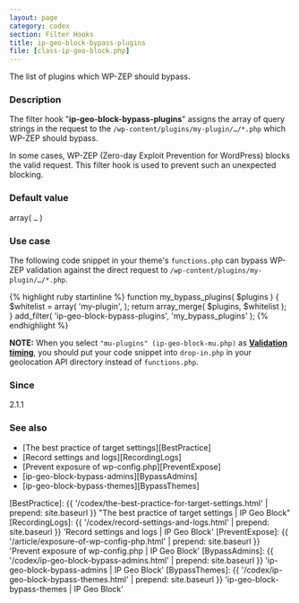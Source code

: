 ```yaml
---
layout: page
category: codex
section: Filter Hooks
title: ip-geo-block-bypass-plugins
file: [class-ip-geo-block.php]
---
```


The list of plugins which WP-ZEP should bypass.

<!--more-->

### Description ###

The filter hook "**ip-geo-block-bypass-plugins**" assigns the array of query 
strings in the request to the `/wp-content/plugins/my-plugin/…/*.php` which 
WP-ZEP should bypass.

In some cases, WP-ZEP (Zero-day Exploit Prevention for WordPress) blocks the 
valid request. This filter hook is used to prevent such an unexpected blocking.

### Default value ###

array( `…` )

### Use case ###

The following code snippet in your theme's `functions.php` can bypass WP-ZEP 
validation against the direct request to 
`/wp-content/plugins/my-plugin/…/*.php`.

{% highlight ruby startinline %}
function my_bypass_plugins( $plugins ) {
    $whitelist = array(
        'my-plugin',
    );
    return array_merge( $plugins, $whitelist );
}
add_filter( 'ip-geo-block-bypass-plugins', 'my_bypass_plugins' );
{% endhighlight %}

<div class="alert alert-info">
	<strong>NOTE:</strong>
	When you select <code>"mu-plugins" (ip-geo-block-mu.php)</code> as 
	<a href='/codex/validation-timing.html' title='Validation timing | IP Geo Block'><strong>Validation timing</strong></a>,
	you should put your code snippet into <code>drop-in.php</code> in your 
	geolocation API directory instead of <code>functions.php</code>.
</div>

### Since ###

2.1.1

### See also ###

- [The best practice of target settings][BestPractice]
- [Record settings and logs][RecordingLogs]
- [Prevent exposure of wp-config.php][PreventExpose]
- [ip-geo-block-bypass-admins][BypassAdmins]
- [ip-geo-block-bypass-themes][BypassThemes]

[IP-Geo-Block]:  https://wordpress.org/plugins/ip-geo-block/ "WordPress › IP Geo Block « WordPress Plugins"
[BestPractice]:  {{ '/codex/the-best-practice-for-target-settings.html' | prepend: site.baseurl }} "The best practice of target settings | IP Geo Block"
[RecordingLogs]: {{ '/codex/record-settings-and-logs.html'              | prepend: site.baseurl }} 'Record settings and logs | IP Geo Block'
[PreventExpose]: {{ '/article/exposure-of-wp-config-php.html'           | prepend: site.baseurl }} 'Prevent exposure of wp-config.php | IP Geo Block'
[BypassAdmins]:  {{ '/codex/ip-geo-block-bypass-admins.html'            | prepend: site.baseurl }} 'ip-geo-block-bypass-admins | IP Geo Block'
[BypassThemes]:  {{ '/codex/ip-geo-block-bypass-themes.html'            | prepend: site.baseurl }} 'ip-geo-block-bypass-themes | IP Geo Block'
